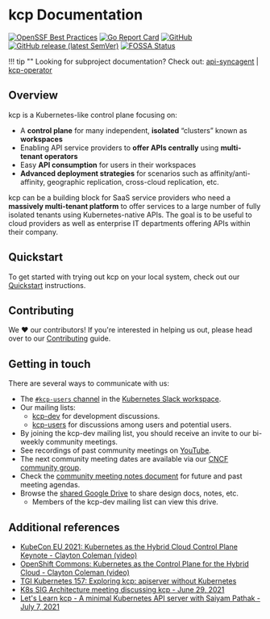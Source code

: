# kcp Documentation

[![OpenSSF Best Practices](https://www.bestpractices.dev/projects/8119/badge)](https://www.bestpractices.dev/projects/8119)
[![Go Report Card](https://goreportcard.com/badge/github.com/kcp-dev/kcp)](https://goreportcard.com/report/github.com/kcp-dev/kcp)
[![GitHub](https://img.shields.io/github/license/kcp-dev/kcp)](https://github.com/kcp-dev/kcp/blob/main/LICENSE)
[![GitHub release (latest SemVer)](https://img.shields.io/github/v/release/kcp-dev/kcp?sort=semver)](https://github.com/kcp-dev/kcp/releases/latest)
[![FOSSA Status](https://app.fossa.com/api/projects/git%2Bgithub.com%2Fkcp-dev%2Fkcp.svg?type=shield)](https://app.fossa.com/projects/git%2Bgithub.com%2Fkcp-dev%2Fkcp?ref=badge_shield)

!!! tip ""
    Looking for subproject documentation? Check out: [api-syncagent](https://docs.kcp.io/api-syncagent) | [kcp-operator](https://docs.kcp.io/kcp-operator)

## Overview

kcp is a Kubernetes-like control plane focusing on:

- A **control plane** for many independent, **isolated** “clusters” known as **workspaces**
- Enabling API service providers to **offer APIs centrally** using **multi-tenant operators**
- Easy **API consumption** for users in their workspaces
- **Advanced deployment strategies** for scenarios such as affinity/anti-affinity, geographic replication, cross-cloud
  replication, etc.

kcp can be a building block for SaaS service providers who need a **massively multi-tenant platform** to offer services
to a large number of fully isolated tenants using Kubernetes-native APIs. The goal is to be useful to cloud
providers as well as enterprise IT departments offering APIs within their company.

## Quickstart

To get started with trying out kcp on your local system, check out our [Quickstart](./setup/quickstart.md) instructions.

## Contributing

We ❤️ our contributors! If you're interested in helping us out, please head over to our [Contributing](./contributing/index.md)
guide.


## Getting in touch

There are several ways to communicate with us:

- The [`#kcp-users` channel](https://app.slack.com/client/T09NY5SBT/C021U8WSAFK) in the [Kubernetes Slack workspace](https://slack.k8s.io).
- Our mailing lists:
    - [kcp-dev](https://groups.google.com/g/kcp-dev) for development discussions.
    - [kcp-users](https://groups.google.com/g/kcp-users) for discussions among users and potential users.
- By joining the kcp-dev mailing list, you should receive an invite to our bi-weekly community meetings.
- See recordings of past community meetings on [YouTube](https://www.youtube.com/channel/UCfP_yS5uYix0ppSbm2ltS5Q).
- The next community meeting dates are available via our [CNCF community group](https://community.cncf.io/kcp/).
- Check the [community meeting notes document](https://docs.google.com/document/d/1PrEhbmq1WfxFv1fTikDBZzXEIJkUWVHdqDFxaY1Ply4) for future and past meeting agendas.
- Browse the [shared Google Drive](https://drive.google.com/drive/folders/1FN7AZ_Q1CQor6eK0gpuKwdGFNwYI517M?usp=sharing) to share design docs, notes, etc.
    - Members of the kcp-dev mailing list can view this drive.

## Additional references

- [KubeCon EU 2021: Kubernetes as the Hybrid Cloud Control Plane Keynote - Clayton Coleman (video)](https://www.youtube.com/watch?v=oaPBYUfdFE8)
- [OpenShift Commons: Kubernetes as the Control Plane for the Hybrid Cloud - Clayton Coleman (video)](https://www.youtube.com/watch?v=Y3Y11Aj_01I)
- [TGI Kubernetes 157: Exploring kcp: apiserver without Kubernetes](https://youtu.be/FD_kY3Ey2pI)
- [K8s SIG Architecture meeting discussing kcp - June 29, 2021](https://www.youtube.com/watch?v=YrdAYoo-UQQ)
- [Let's Learn kcp - A minimal Kubernetes API server with Saiyam Pathak - July 7, 2021](https://www.youtube.com/watch?v=M4mn_LlCyzk)
